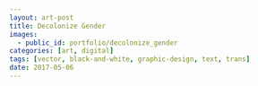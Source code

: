 ```yaml
---
layout: art-post
title: Decolonize Gender
images:
  - public_id: portfolio/decolonize_gender
categories: [art, digital]
tags: [vector, black-and-white, graphic-design, text, trans]
date: 2017-05-06
---
```

